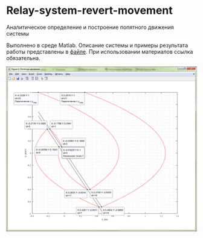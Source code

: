 # Relay-system-revert-movement
Аналитическое определение и построение попятного движения системы

Выполнено в среде Matlab. Описание системы и примеры результата работы представлены в [файле](https://github.com/Nonmant/Relay-system-revert-movement/blob/master/Проверка%20правильности%20работы%20модели.docx?raw=true).
При использовании материалов ссылка обязательна.

![result](https://github.com/Nonmant/Relay-system-revert-movement/blob/master/UI.png?raw=true)
